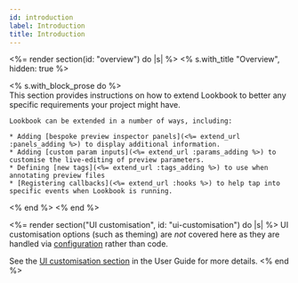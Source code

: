 ```yaml
---
id: introduction
label: Introduction
title: Introduction
---
```


<%= render section(id: "overview") do |s| %>
  <% s.with_title "Overview", hidden: true %>

  <% s.with_block_prose do %>    
    This section provides instructions on how to extend Lookbook to better any specific requirements your project might have.
    
    Lookbook can be extended in a number of ways, including:
    
    * Adding [bespoke preview inspector panels](<%= extend_url :panels_adding %>) to display additional information.
    * Adding [custom param inputs](<%= extend_url :params_adding %>) to customise the live-editing of preview parameters.
    * Defining [new tags](<%= extend_url :tags_adding %>) to use when annotating preview files
    * [Registering callbacks](<%= extend_url :hooks %>) to help tap into specific events when Lookbook is running.

  <% end %>
<% end %>

<%= render section("UI customisation", id: "ui-customisation") do |s| %>
  UI customisation options (such as theming) are _not_ covered here as they are handled via [configuration](<%= guide_url :configuration %>) rather than code.
  
  See the [UI customisation section](<%= guide_url :ui_theming %>) in the User Guide for more details. 
<% end %>
